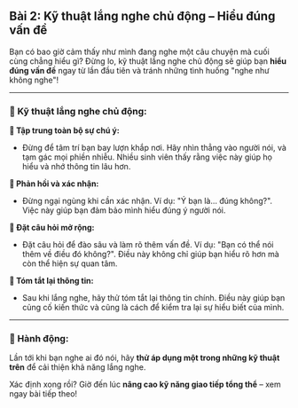 ## Bài 2: Kỹ thuật lắng nghe chủ động – Hiểu đúng vấn đề  

Bạn có bao giờ cảm thấy như mình đang nghe một câu chuyện mà cuối cùng chẳng hiểu gì? Đừng lo, kỹ thuật lắng nghe chủ động sẽ giúp bạn **hiểu đúng vấn đề** ngay từ lần đầu tiên và tránh những tình huống "nghe như không nghe"!  

---

### 📌 Kỹ thuật lắng nghe chủ động:  

**🔹 Tập trung toàn bộ sự chú ý:**
- Đừng để tâm trí bạn bay lượn khắp nơi. Hãy nhìn thẳng vào người nói, và tạm gác mọi phiền nhiễu. Nhiều sinh viên thấy rằng việc này giúp họ hiểu và nhớ thông tin lâu hơn.

**🔹 Phản hồi và xác nhận:**
- Đừng ngại ngùng khi cần xác nhận. Ví dụ: "Ý bạn là... đúng không?". Việc này giúp bạn đảm bảo mình hiểu đúng ý người nói.

**🔹 Đặt câu hỏi mở rộng:**
- Đặt câu hỏi để đào sâu và làm rõ thêm vấn đề. Ví dụ: "Bạn có thể nói thêm về điều đó không?". Điều này không chỉ giúp bạn hiểu rõ hơn mà còn thể hiện sự quan tâm.

**🔹 Tóm tắt lại thông tin:**
- Sau khi lắng nghe, hãy thử tóm tắt lại thông tin chính. Điều này giúp bạn củng cố kiến thức và cũng là cách để kiểm tra lại sự hiểu biết của mình.

---

### 🚀 Hành động:  

Lần tới khi bạn nghe ai đó nói, hãy **thử áp dụng một trong những kỹ thuật trên** để cải thiện khả năng lắng nghe.

Xác định xong rồi? Giờ đến lúc **nâng cao kỹ năng giao tiếp tổng thể** – xem ngay bài tiếp theo!  